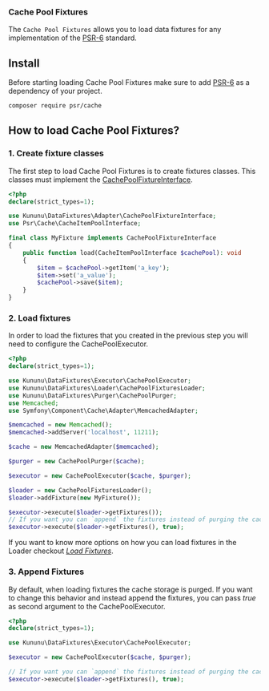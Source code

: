 ### Cache Pool Fixtures

The `Cache Pool Fixtures` allows you to load data fixtures for any implementation of the [PSR-6](https://github.com/php-fig/cache) standard.

## Install

Before starting loading Cache Pool Fixtures make sure to add [PSR-6](https://github.com/php-fig/cache) as a dependency of your project.

```bash
composer require psr/cache
```

## How to load Cache Pool Fixtures?

### 1. Create fixture classes

The first step to load Cache Pool Fixtures is to create fixtures classes. This classes must implement the [CachePoolFixtureInterface](/src/Adapter/CachePoolFixtureInterface.php).

```php
<?php
declare(strict_types=1);

use Kununu\DataFixtures\Adapter\CachePoolFixtureInterface;
use Psr\Cache\CacheItemPoolInterface;

final class MyFixture implements CachePoolFixtureInterface
{
    public function load(CacheItemPoolInterface $cachePool): void
    {
        $item = $cachePool->getItem('a_key');
        $item->set('a_value');
        $cachePool->save($item);
    }
}
```

### 2. Load fixtures

In order to load the fixtures that you created in the previous step you will need to configure the CachePoolExecutor.

```php
<?php
declare(strict_types=1);

use Kununu\DataFixtures\Executor\CachePoolExecutor;
use Kununu\DataFixtures\Loader\CachePoolFixturesLoader;
use Kununu\DataFixtures\Purger\CachePoolPurger;
use Memcached;
use Symfony\Component\Cache\Adapter\MemcachedAdapter;

$memcached = new Memcached();
$memcached->addServer('localhost', 11211);

$cache = new MemcachedAdapter($memcached);

$purger = new CachePoolPurger($cache);

$executor = new CachePoolExecutor($cache, $purger);

$loader = new CachePoolFixturesLoader();
$loader->addFixture(new MyFixture());

$executor->execute($loader->getFixtures());
// If you want you can `append` the fixtures instead of purging the cache pool
$executor->execute($loader->getFixtures(), true);
```

If you want to know more options on how you can load fixtures in the Loader checkout *[Load Fixtures](/README.md#loading-fixtures)*.

### 3. Append Fixtures

By default, when loading fixtures the cache storage is purged. If you want to change this behavior and instead append the fixtures, you can pass *true* as second argument to the CachePoolExecutor.

```php
<?php
declare(strict_types=1);

use Kununu\DataFixtures\Executor\CachePoolExecutor;

$executor = new CachePoolExecutor($cache, $purger);

// If you want you can `append` the fixtures instead of purging the cache storage
$executor->execute($loader->getFixtures(), true);
```
